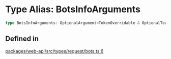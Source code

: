 # Type Alias: BotsInfoArguments

```ts
type BotsInfoArguments: OptionalArgument<TokenOverridable & OptionalTeamAssignable & object>;
```

## Defined in

[packages/web-api/src/types/request/bots.ts:6](https://github.com/slackapi/node-slack-sdk/blob/7b348598b763c2b7545d1042b5f0429775cfa62c/packages/web-api/src/types/request/bots.ts#L6)
